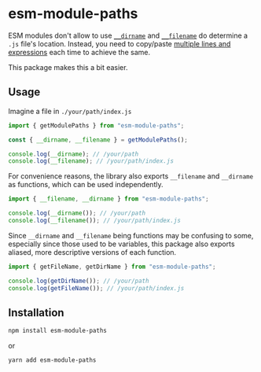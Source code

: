 # esm-module-paths

ESM modules don't allow to use [`__dirname`](https://nodejs.org/docs/latest/api/modules.html#modules_dirname) and [`__filename`](https://nodejs.org/docs/latest/api/modules.html#modules_filename) do determine a `.js` file's location.
Instead, you need to copy/paste [multiple lines and expressions](https://stackoverflow.com/a/50052194) each time to achieve the same.

This package makes this a bit easier.

## Usage

Imagine a file in `./your/path/index.js`

```js
import { getModulePaths } from "esm-module-paths";

const { __dirname, __filename } = getModulePaths();

console.log(__dirname); // /your/path
console.log(__filename); // /your/path/index.js
```

For convenience reasons, the library also exports `__filename` and `__dirname` as functions, which can be used independently.

```js
import { __filename, __dirname } from "esm-module-paths";

console.log(__dirname()); // /your/path
console.log(__filename()); // /your/path/index.js
```

Since `__dirname` and `__filename` being functions may be confusing to some, especially since those used to be variables, this package also exports aliased, more descriptive versions of each function.

```js
import { getFileName, getDirName } from "esm-module-paths";

console.log(getDirName()); // /your/path
console.log(getFileName()); // /your/path/index.js
```

## Installation

```sh
npm install esm-module-paths
```

or

```sh
yarn add esm-module-paths
```

